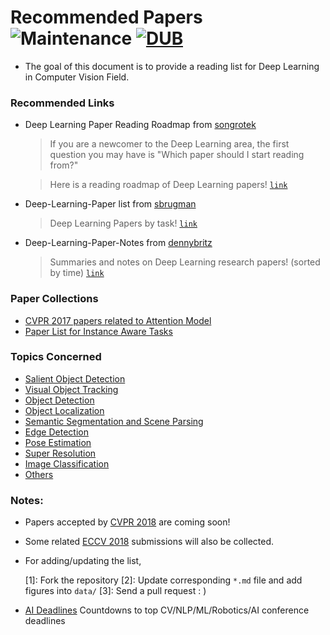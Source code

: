 # Recommended Papers ![Maintenance](https://img.shields.io/badge/maintained-yes-brightgreen.svg) [![DUB](https://img.shields.io/badge/MIT-license-brightgreen.svg)](LICENSE)
- The goal of this document is to provide a reading list for Deep Learning in Computer Vision Field.

### Recommended Links

- Deep Learning Paper Reading Roadmap from [songrotek](https://github.com/songrotek)
  >If you are a newcomer to the Deep Learning area, the first question you may have is "Which paper should I start reading from?"

  >Here is a reading roadmap of Deep Learning papers! [`link`](https://github.com/songrotek/Deep-Learning-Papers-Reading-Roadmap)

- Deep-Learning-Paper list from [sbrugman](https://github.com/sbrugman)  
  >Deep Learning Papers by task! [`link`](https://github.com/sbrugman/deep-learning-papers)

- Deep-Learning-Paper-Notes from [dennybritz](https://github.com/dennybritz)  
  >Summaries and notes on Deep Learning research papers! (sorted by time) [`link`](https://github.com/dennybritz/deeplearning-papernotes)
  
### Paper Collections
- [CVPR 2017 papers related to Attention Model](CVPR2017-Attention-model/README.md)
- [Paper List for Instance Aware Tasks](Instance-Aware-Paper-List/README.md)

### Topics Concerned
- [Salient Object Detection](01-Salient-Object-Detection.md)
- [Visual Object Tracking](02-Visual-Object-Tracking.md)
- [Object Detection](03-Object-Detection.md)
- [Object Localization](04-Object-Localization.md)
- [Semantic Segmentation and Scene Parsing](05-Semantic-Segmentation-and-Scene-Parsing.md)
- [Edge Detection](06-Edge-Detection.md)
- [Pose Estimation](07-Pose-Estimation.md)
- [Super Resolution](08-Super-Resolution.md)
- [Image Classification](09-Image-Classification.md)
- [Others](10-Others.md)

### Notes: 

- Papers accepted by [CVPR 2018](http://cvpr2018.thecvf.com/) are coming soon!

- Some related [ECCV 2018](https://eccv2018.org/) submissions will also be collected.

- For adding/updating the list,

	[1]: Fork the repository
	[2]: Update corresponding `*.md` file and add figures into `data/`
	[3]: Send a pull request : )
	
- [AI Deadlines](https://aideadlin.es/) Countdowns to top CV/NLP/ML/Robotics/AI conference deadlines 